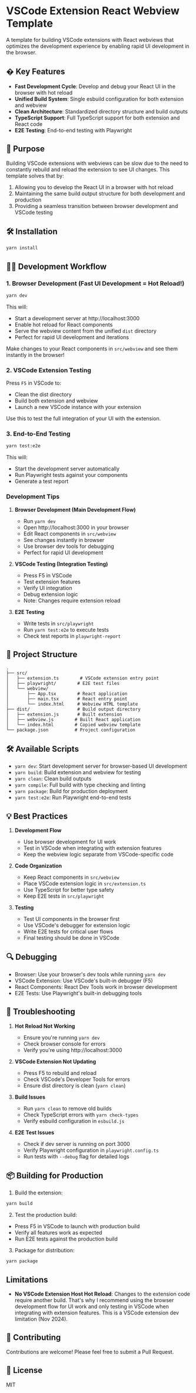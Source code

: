 # VSCode Extension React Webview Template

A template for building VSCode extensions with React webviews that optimizes the development experience by enabling rapid UI development in the browser.

## � Key Features

- **Fast Development Cycle**: Develop and debug your React UI in the browser with hot reload
- **Unified Build System**: Single esbuild configuration for both extension and webview
- **Clean Architecture**: Standardized directory structure and build outputs
- **TypeScript Support**: Full TypeScript support for both extension and React code
- **E2E Testing**: End-to-end testing with Playwright

## 🎯 Purpose

Building VSCode extensions with webviews can be slow due to the need to constantly rebuild and reload the extension to see UI changes. This template solves that by:

1. Allowing you to develop the React UI in a browser with hot reload
2. Maintaining the same build output structure for both development and production
3. Providing a seamless transition between browser development and VSCode testing

## 🛠 Installation

```bash
yarn install
```

## 🏃‍♂️ Development Workflow

### 1. Browser Development (Fast UI Development = Hot Reload!)

```bash
yarn dev
```

This will:

- Start a development server at http://localhost:3000
- Enable hot reload for React components
- Serve the webview content from the unified `dist` directory
- Perfect for rapid UI development and iterations

Make changes to your React components in `src/webview` and see them instantly in the browser!

### 2. VSCode Extension Testing

Press `F5` in VSCode to:

- Clean the dist directory
- Build both extension and webview
- Launch a new VSCode instance with your extension

Use this to test the full integration of your UI with the extension.

### 3. End-to-End Testing

```bash
yarn test:e2e
```

This will:
- Start the development server automatically
- Run Playwright tests against your components
- Generate a test report

### Development Tips

1. **Browser Development (Main Development Flow)**

   - Run `yarn dev`
   - Open http://localhost:3000 in your browser
   - Edit React components in `src/webview`
   - See changes instantly in browser
   - Use browser dev tools for debugging
   - Perfect for rapid UI development

2. **VSCode Testing (Integration Testing)**
   - Press F5 in VSCode
   - Test extension features
   - Verify UI integration
   - Debug extension logic
   - Note: Changes require extension reload

3. **E2E Testing**
   - Write tests in `src/playwright`
   - Run `yarn test:e2e` to execute tests
   - Check test reports in `playwright-report`

## 📁 Project Structure

```
.
├── src/
│   ├── extension.ts        # VSCode extension entry point
│   ├── playwright/        # E2E test files
│   └── webview/
│       ├── App.tsx        # React application
│       ├── main.tsx       # React entry point
│       └── index.html     # Webview HTML template
├── dist/                  # Build output directory
│   ├── extension.js       # Built extension
│   ├── webview.js        # Built React application
│   └── index.html        # Copied webview template
└── package.json          # Project configuration
```

## 🛠 Available Scripts

- `yarn dev`: Start development server for browser-based UI development
- `yarn build`: Build extension and webview for testing
- `yarn clean`: Clean build outputs
- `yarn compile`: Full build with type checking and linting
- `yarn package`: Build for production deployment
- `yarn test:e2e`: Run Playwright end-to-end tests

## 💡 Best Practices

1. **Development Flow**

   - Use browser development for UI work
   - Test in VSCode when integrating with extension features
   - Keep the webview logic separate from VSCode-specific code

2. **Code Organization**

   - Keep React components in `src/webview`
   - Place VSCode extension logic in `src/extension.ts`
   - Use TypeScript for better type safety
   - Keep E2E tests in `src/playwright`

3. **Testing**
   - Test UI components in the browser first
   - Use VSCode's debugger for extension logic
   - Write E2E tests for critical user flows
   - Final testing should be done in VSCode

## 🔍 Debugging

- Browser: Use your browser's dev tools while running `yarn dev`
- VSCode Extension: Use VSCode's built-in debugger (F5)
- React Components: React Dev Tools work in browser development
- E2E Tests: Use Playwright's built-in debugging tools

## 🚧 Troubleshooting

1. **Hot Reload Not Working**

   - Ensure you're running `yarn dev`
   - Check browser console for errors
   - Verify you're using http://localhost:3000

2. **VSCode Extension Not Updating**

   - Press F5 to rebuild and reload
   - Check VSCode's Developer Tools for errors
   - Ensure dist directory is clean (`yarn clean`)

3. **Build Issues**

   - Run `yarn clean` to remove old builds
   - Check TypeScript errors with `yarn check-types`
   - Verify esbuild configuration in `esbuild.js`

4. **E2E Test Issues**
   - Check if dev server is running on port 3000
   - Verify Playwright configuration in `playwright.config.ts`
   - Run tests with `--debug` flag for detailed logs

## 📦 Building for Production

1. Build the extension:

```bash
yarn build
```

2. Test the production build:

- Press F5 in VSCode to launch with production build
- Verify all features work as expected
- Run E2E tests against the production build

3. Package for distribution:

```bash
yarn package
```

## Limitations

- **No VSCode Extension Host Hot Reload**: Changes to the extension code require another build. That's why I recommend using the browser development flow for UI work and only testing in VSCode when integrating with extension features. This is a VSCode extension dev limitation (Nov 2024).

## 🤝 Contributing

Contributions are welcome! Please feel free to submit a Pull Request.

## 📄 License

MIT
